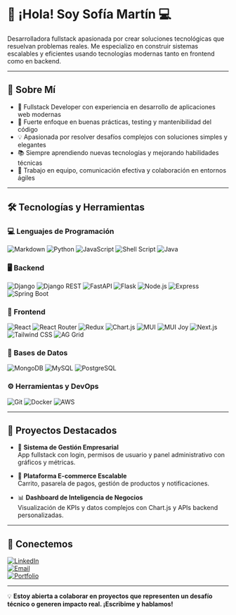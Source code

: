 # 👋 ¡Hola! Soy Sofía Martín 💻

Desarrolladora fullstack apasionada por crear soluciones tecnológicas que resuelvan problemas reales. Me especializo en construir sistemas escalables y eficientes usando tecnologías modernas tanto en frontend como en backend.

---

## 🚀 Sobre Mí

- 🌟 Fullstack Developer con experiencia en desarrollo de aplicaciones web modernas
- 🔁 Fuerte enfoque en buenas prácticas, testing y mantenibilidad del código
- 💡 Apasionada por resolver desafíos complejos con soluciones simples y elegantes
- 📚 Siempre aprendiendo nuevas tecnologías y mejorando habilidades técnicas
- 🤝 Trabajo en equipo, comunicación efectiva y colaboración en entornos ágiles

---

## 🛠️ Tecnologías y Herramientas

### 💻 Lenguajes de Programación

![Markdown](https://img.shields.io/badge/Markdown-000000?style=for-the-badge&logo=markdown&logoColor=white)
![Python](https://img.shields.io/badge/Python-3776AB?style=for-the-badge&logo=python&logoColor=white)
![JavaScript](https://img.shields.io/badge/JavaScript-F7DF1E?style=for-the-badge&logo=javascript&logoColor=black)
![Shell Script](https://img.shields.io/badge/Shell_Script-121011?style=for-the-badge&logo=gnu-bash&logoColor=white)
![Java](https://img.shields.io/badge/Java-007396?style=for-the-badge&logo=java&logoColor=white)

### 🖥️ Backend

![Django](https://img.shields.io/badge/Django-092E20?style=for-the-badge&logo=django&logoColor=white)
![Django REST](https://img.shields.io/badge/Django%20REST-ff1709?style=for-the-badge&logo=django&logoColor=white)
![FastAPI](https://img.shields.io/badge/FastAPI-009688?style=for-the-badge&logo=fastapi&logoColor=white)
![Flask](https://img.shields.io/badge/Flask-000000?style=for-the-badge&logo=flask&logoColor=white)
![Node.js](https://img.shields.io/badge/Node.js-339933?style=for-the-badge&logo=nodedotjs&logoColor=white)
![Express](https://img.shields.io/badge/Express-000000?style=for-the-badge&logo=express&logoColor=white)
![Spring Boot](https://img.shields.io/badge/Spring_Boot-6DB33F?style=for-the-badge&logo=springboot&logoColor=white)

### 🎨 Frontend

![React](https://img.shields.io/badge/React-61DAFB?style=for-the-badge&logo=react&logoColor=white)
![React Router](https://img.shields.io/badge/React_Router-CA4245?style=for-the-badge&logo=react-router&logoColor=white)
![Redux](https://img.shields.io/badge/Redux-764ABC?style=for-the-badge&logo=redux&logoColor=white)
![Chart.js](https://img.shields.io/badge/Chart.js-FF6384?style=for-the-badge&logo=chartdotjs&logoColor=white)
![MUI](https://img.shields.io/badge/MUI-0081CB?style=for-the-badge&logo=mui&logoColor=white)
![MUI Joy](https://img.shields.io/badge/MUI%20Joy-00B8D4?style=for-the-badge&logo=mui&logoColor=white)
![Next.js](https://img.shields.io/badge/Next.js-000000?style=for-the-badge&logo=nextdotjs&logoColor=white)
![Tailwind CSS](https://img.shields.io/badge/Tailwind_CSS-38B2AC?style=for-the-badge&logo=tailwind-css&logoColor=white)
![AG Grid](https://img.shields.io/badge/AG_Grid-0B6ABF?style=for-the-badge&logoColor=white)

### 💾 Bases de Datos

![MongoDB](https://img.shields.io/badge/MongoDB-47A248?style=for-the-badge&logo=mongodb&logoColor=white)
![MySQL](https://img.shields.io/badge/MySQL-4479A1?style=for-the-badge&logo=mysql&logoColor=white)
![PostgreSQL](https://img.shields.io/badge/PostgreSQL-336791?style=for-the-badge&logo=postgresql&logoColor=white)

### ⚙️ Herramientas y DevOps

![Git](https://img.shields.io/badge/Git-F05032?style=for-the-badge&logo=git&logoColor=white)
![Docker](https://img.shields.io/badge/Docker-2496ED?style=for-the-badge&logo=docker&logoColor=white)
![AWS](https://img.shields.io/badge/AWS-232F3E?style=for-the-badge&logo=amazon-aws&logoColor=white)

---


## 🌟 Proyectos Destacados

- 🤖 **Sistema de Gestión Empresarial**  
  App fullstack con login, permisos de usuario y panel administrativo con gráficos y métricas.

- 🛒 **Plataforma E-commerce Escalable**  
  Carrito, pasarela de pagos, gestión de productos y notificaciones.

- 📊 **Dashboard de Inteligencia de Negocios**  
  Visualización de KPIs y datos complejos con Chart.js y APIs backend personalizadas.

---

## 🤝 Conectemos

[![LinkedIn](https://img.shields.io/badge/LinkedIn-blue?style=for-the-badge&logo=linkedin&logoColor=white)](https://linkedin.com/in/mariasofiamartin)  
[![Email](https://img.shields.io/badge/Email-D14836?style=for-the-badge&logo=gmail&logoColor=white)](mailto:mariasofiamartin@hotmail.com)  
[![Portfolio](https://img.shields.io/badge/Portfolio-4285F4?style=for-the-badge&logo=googlechrome&logoColor=white)](https://tuportfolio.com)

---

💡 **Estoy abierta a colaborar en proyectos que representen un desafío técnico o generen impacto real. ¡Escribime y hablamos!**

